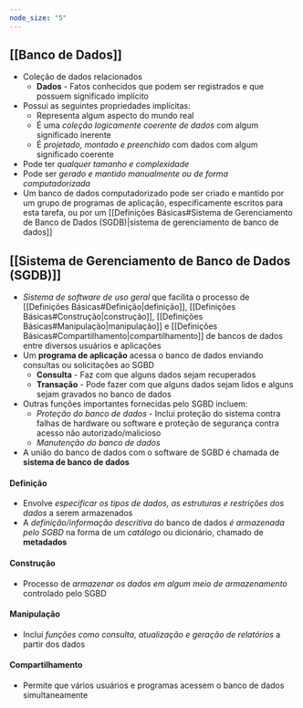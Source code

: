 ```yaml
---
node_size: "5"
---
```

## [[Banco de Dados]]
- Coleção de dados relacionados
	- **Dados** - Fatos conhecidos que podem ser registrados e que possuem significado implícito
- Possui as seguintes propriedades implícitas:
	- Representa algum aspecto do mundo real
	- É uma _coleção logicamente coerente de dados_ com algum significado inerente
	- É _projetado, montado e preenchido_ com dados com algum significado coerente
- Pode ter _qualquer tamanho e complexidade_
- Pode ser _gerado e mantido manualmente ou de forma computadorizada_
- Um banco de dados computadorizado pode ser criado e mantido por um grupo de programas de aplicação, especificamente escritos para esta tarefa, ou por um [[Definições Básicas#Sistema de Gerenciamento de Banco de Dados (SGDB)|sistema de gerenciamento de banco de dados]]
## [[Sistema de Gerenciamento de Banco de Dados (SGDB)]]
- _Sistema de software de uso geral_ que facilita o processo de [[Definições Básicas#Definição|definição]], [[Definições Básicas#Construção|construção]], [[Definições Básicas#Manipulação|manipulação]] e [[Definições Básicas#Compartilhamento|compartilhamento]] de bancos de dados entre diversos usuários e aplicações
- Um **programa de aplicação** acessa o banco de dados enviando consultas ou solicitações ao SGBD
	- **Consulta** - Faz com que alguns dados sejam recuperados
	- **Transação** - Pode fazer com que alguns dados sejam lidos e alguns sejam gravados no banco de dados
- Outras funções importantes fornecidas pelo SGBD incluem:
	- *Proteção do banco de dados* - Inclui proteção do sistema contra falhas de hardware ou software e proteção de segurança contra acesso não autorizado/malicioso
	- *Manutenção do banco de dados*
- A união do banco de dados com o software de SGBD é chamada de **sistema de banco de dados**
#### Definição
- Envolve *especificar os tipos de dados, as estruturas e restrições dos dados* a serem armazenados
- A *definição/informação descritiva* do banco de dados *é armazenada pelo SGBD* na forma de um *catálogo* ou dicionário, chamado de **metadados**
#### Construção
- Processo de *armazenar os dados em algum meio de armazenamento* controlado pelo SGBD
#### Manipulação
- Inclui *funções como consulta, atualização e geração de relatórios* a partir dos dados
#### Compartilhamento
- Permite que vários usuários e programas acessem o banco de dados simultaneamente